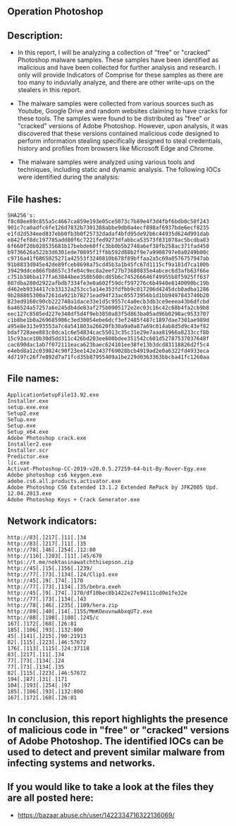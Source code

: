 ## Operation Photoshop

## Description:
  - In this report, I will be analyzing a collection of "free" or "cracked" Photoshop malware samples. These samples have been identified as malicious and have been collected for further analysis and research. I only will provide Indicators of Comprise for these samples as there are too many to induvially analyze, and there are other write-ups on the stealers in this report.

  - The malware samples were collected from various sources such as Youtube, Google Drive and random websites claiming to have cracks for these tools. The samples were found to be distributed as "free" or "cracked" versions of Adobe Photoshop. However, upon analysis, it was discovered that these versions contained malicious code designed to perform information stealing specifically designed to steal credentials, history and profiles from browsers like Microsoft Edge and Chrome.

  - The malware samples were analyzed using various tools and techniques, including static and dynamic analysis. The following IOCs were identified during the analysis:

## File hashes:

    SHA256's: 
    f8c08ee89c855a5c4667ca859e193e05ce5073c7b89e4f3d4fbf6bdb0c50f243
    901c7ca0adfc6fe126d7832b7301388abbe9db0a4ecf898af6937bde6ecf8235
    e1fd2d534eed837ebb0fb3b0f25732dadaf4bfd95de92b6c44935d624d991dab
    e842fef8dc197785add80f6c7221fed9273dfabbca53573f831078ac5bcdba83
    6f660f20b028535681b17bebde60ffc3bb0b5b2748a6ef38fb258ac371fad450
    b9736626a522b3d6301ede70895f1ffbb592d88b2f9e7a9908797e0a0249b00c
    c9716a41f6865025271a42553f3240810b678f89bffaa2a5c69a0576757947ab
    91b8833d045e42de89fceb8698a75cd45b3a1b45fc67d1115cf9a181d7ca100b
    39429ddce866fb8657c3fe04c9ec8a2eef27b73680835e4abcec6d3afb63f66e
    c751b386ba177fa63844bee350b500cd85b6c745266646f49955b8f5925ff637
    807dba280d2922afbdb7334fe3e0a602f59dcf597276c6b4948e8140090bc19b
    d462eb9334417cb33132a253cc5a14e353fdfbb9c017206d4245dcb0adba1286
    9b288865300a7261da921b78271ead94f23ac05573956b1d1bb9497843740b20
    823ed9160c90cb222748a1dace33e1d5c9557c4a0ecb3db3ce9eeea43b6dfcbd
    6a46524a57257a6e245db4de83af275b0905172e2ec03c16c42c68b4fa2cb9b8
    eec127c8585ed227e340df5d4f9eb3850a83f5d863ba05ad96b0290ac9533707
    c1b8be1b0a269685906c3ed30054ebe6dcf3ef2485f487c1897dae7301ae989d
    a95e8e313e93553a7c4a541803a26620fb30a9a0a87a69c014ab8d5d9c43ef82
    bdaf728aee883c0dca1c6e54834cac55013c35c31e29e7aaa81966a8233ccf8b
    15c93ace10b30d5dd311c426bd203ee600bdee351542c601d52787537037648f
    cac690dac1ab7f072111eaca623baec624101ee38fe13b3dcd83118826d2f5c4
    e4ebd8a12c039824c90f23ee142e2437f69028bcb4919ad2e0a6322fd4933eca
    4d7197c26f7e892d7a71fcd35b87955409a1be229d0363363bbcba41fc1260aa
    
    
    
## File names:

    ApplicationSetupFile13.92.exe
    Installer.exe
    setuр.exe.exe
    Setup2.exe
    SеТuр.exe
    Setup.exe
    Setup_x64.exe
    Adobe Photoshop crack.exe
    Installer2.exe
    Installer.scr
    Predictor.exe
    lic.exe
    Activat-Photoshop-CC-2019-v20.0.5.27259-64-bit-By-Rover-Egy.exe
    Adobe photoshop cs6 keygen.exe
    adobe.cs6.all.products.activator.exe
    Adobe Photoshop CS6 Extended 13.1.2 Extended RePack by JFK2005 Upd. 12.04.2013.exe
    Adobe Photoshop Keys + Crack Generator.exe
    


## Network indicators:

    http://83[.]217[.]11[.]34
    http://83[.]217[.]11[.]35
    http://78[.]46[.]254[.]12:80
    http://116[.]203[.]11[.]45/670
    https://t.me/noktasinawatchthisepson.zip
    http://45[.]15[.]156[.]239/
    http://77[.]73[.]134[.]24/Clip1.exe
    http://45[.]9[.]74[.]170
    http://77[.]73[.]134[.]35/bebra.exeh
    http://45[.]9[.]74[.]170/df10bec8b1422e27e94111cd0e1fe32e
    http://77[.]73[.]134[.]43
    http://78[.]46[.]235[.]109/hera.zip
    http://89[.]40[.]14[.]155/MmKOeuvnwAbxqUTz.exe
    http://88[.]198[.]108[.]245/c
    167[.]172[.]68[.]26:81
    185[.]106[.]93[.]132:800
    45[.]141[.]215[.]90:21913
    82[.]115[.]223[.]46:57672
    176[.]113[.]115[.]24:37118
    83[.]217[.]11[.]34
    77[.]73[.]134[.]24
    77[.]73[.]134[.]35
    82[.]115[.]223[.]46:57672
    194[.]87[.]31[.]171
    104[.]193[.]254[.]97
    185[.]106[.]93[.]132:800
    167[.]172[.]68[.]26:81
    
     
## In conclusion, this report highlights the presence of malicious code in "free" or "cracked" versions of Adobe Photoshop. The identified IOCs can be used to detect and prevent similar malware from infecting systems and networks.

## If you would like to take a look at the files they are all posted here:

- https://bazaar.abuse.ch/user/1422334716322136069/
